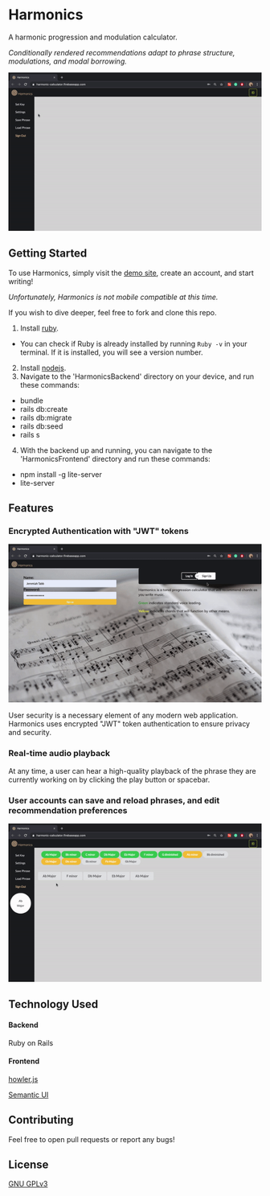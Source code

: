 # Harmonics

A harmonic progression and modulation calculator. 

*Conditionally rendered recommendations adapt to phrase structure, modulations, and modal borrowing.*

![demo](https://github.com/jollyjerr/Harmonics/blob/master/github/save.gif)

## Getting Started

To use Harmonics, simply visit the [demo site](https://harmonic-calculator.firebaseapp.com), create an account, and start writing!

*Unfortunately, Harmonics is not mobile compatible at this time.*

If you wish to dive deeper, feel free to fork and clone this repo.
1. Install [ruby](https://www.ruby-lang.org/en/documentation/installation/). 
 - You can check if Ruby is already installed by running `Ruby -v` in your terminal. If it is installed, you will see a version number.
2. Install [nodejs](https://nodejs.org/en/download/).
3. Navigate to the 'HarmonicsBackend' directory on your device, and run these commands:
 - bundle
 - rails db:create
 - rails db:migrate
 - rails db:seed
 - rails s
 4. With the backend up and running, you can navigate to the 'HarmonicsFrontend' directory and run these commands:
 - npm install -g lite-server
 - lite-server
 
 ## Features
 
### Encrypted Authentication with "JWT" tokens

![login](https://github.com/jollyjerr/Harmonics/blob/master/github/login.gif)

User security is a necessary element of any modern web application. Harmonics uses encrypted "JWT" token authentication to ensure privacy and security.

### Real-time audio playback

At any time, a user can hear a high-quality playback of the phrase they are currently working on by clicking the play button or spacebar.

### User accounts can save and reload phrases, and edit recommendation preferences 

![load phrase](https://github.com/jollyjerr/Harmonics/blob/master/github/load.gif)

## Technology Used

#### Backend
Ruby on Rails
#### Frontend
[howler.js](https://howlerjs.com/)

[Semantic UI](https://semantic-ui.com/)

## Contributing
Feel free to open pull requests or report any bugs!

## License
[GNU GPLv3](https://choosealicense.com/licenses/gpl-3.0/)
